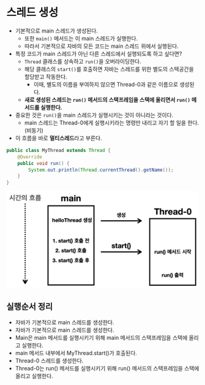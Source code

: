 # 스레드 생성

- 기본적으로 main 스레드가 생성된다.
  - 또한 `main()` 메서드는 이 main 스레드가 실행한다.
  - 따라서 기본적으로 자바의 모든 코드는 main 스레드 위에서 실행된다.
- 특정 코드가 main 스레드가 아닌 다른 스레드에서 실행되도록 하고 싶다면?
  - `Thread` 클래스를 상속하고 `run()`을 오버라이딩한다.
  - 해당 클래스의 `start()`를 호출하면 자바는 스레드를 위한 별도의 스택공간을 할당받고 작동한다.
    - 이때, 별도의 이름을 부여하지 않으면 Thread-0과 같은 이름으로 생성된다.
  - **새로 생성된 스레드는 `run()` 메서드의 스택프레임을 스택에 올리면서 `run()` 메서드를 실행한다.**
- 중요한 것은 `run()`을 main 스레드가 실행시키는 것이 아니라는 것이다.
  - main 스레드는 Thread-0에게 실행시키라는 명령만 내리고 자기 할 일을 한다. (비동기)
- 이 흐름을 바로 **멀티스레드**라고 부른다.

```java
public class MyThread extends Thread {
    @Override
    public void run() {
        System.out.println(Thread.currentThread().getName());
    }
}
```

![새로운 스레드](새로운_스레드.png)

## 실행순서 정리

- 자바가 기본적으로 main 스레드를 생성한다.
- 자바가 기본적으로 main 스레드를 생성한다.
- Main은 main 메서드를 실행시키기 위해 main 메서드의 스택프레임을 스택에 올리고 실행한다.
- main 메서드 내부에서 MyThread.start()가 호출된다.
- Thread-0 스레드를 생성한다.
- Thread-0는 run() 메서드를 실행시키기 위해 run() 메서드의 스택프레임을 스택에 올리고 실행한다.
